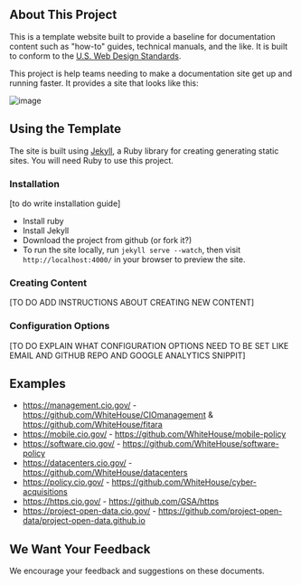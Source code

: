 ## About This Project

This is a template website built to provide a baseline for documentation content such as "how-to" guides, technical manuals, and the like. It is built to conform to the [U.S. Web Design Standards](https://standards.usa.gov).

This project is help teams needing to make a documentation site get up and running faster. It provides a site that looks like this:

![image](https://cloud.githubusercontent.com/assets/1237498/15230863/df1aa2d0-1865-11e6-947c-ecde1fb3b7f9.png)

## Using the Template

The site is built using [Jekyll](https://github.com/jekyll/jekyll "Link to More Information about Jekyll"), a Ruby library for creating generating static sites. You will need Ruby to use this project.

### Installation

[to do write installation guide]
  - Install ruby
  - Install Jekyll
  - Download the project from github (or fork it?)
  - To run the site locally, run `jekyll serve --watch`, then visit `http://localhost:4000/` in your browser to preview the site.

### Creating Content

[TO DO ADD INSTRUCTIONS ABOUT CREATING NEW CONTENT]

### Configuration Options
[TO DO EXPLAIN WHAT CONFIGURATION OPTIONS NEED TO BE SET LIKE EMAIL AND GITHUB REPO AND GOOGLE ANALYTICS SNIPPIT]

## Examples

* https://management.cio.gov/ - https://github.com/WhiteHouse/CIOmanagement & https://github.com/WhiteHouse/fitara
* https://mobile.cio.gov/ - https://github.com/WhiteHouse/mobile-policy
* https://software.cio.gov/ - https://github.com/WhiteHouse/software-policy
* https://datacenters.cio.gov/ - https://github.com/WhiteHouse/datacenters
* https://policy.cio.gov/ - https://github.com/WhiteHouse/cyber-acquisitions
* https://https.cio.gov/ - https://github.com/GSA/https
* https://project-open-data.cio.gov/ - https://github.com/project-open-data/project-open-data.github.io

## We Want Your Feedback
We encourage your feedback and suggestions on these documents.
